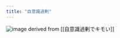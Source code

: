```yaml
---
title: "自意識過剰"
---
```


![image](https://gyazo.com/d184583d8a76c598f51adedd1c9835ee/thumb/1000)
derived from [[自意識過剰でキモい]]

